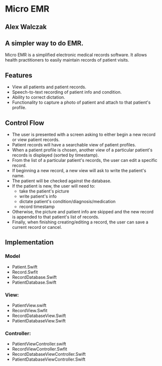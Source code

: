 # Micro EMR
## Alex Walczak

## A simpler way to do EMR.
Micro EMR is a simplified electronic medical records software. It allows health practitioners to easily maintain records of patient visits.

## Features
* View all patients and patient records.
* Speech-to-text recording of patient info and condition.
* Ability to correct dictation.
* Functionality to capture a photo of patient and attach to that patient's profile.

## Control Flow
* The user is presented with a screen asking to either begin a new record or view patient records.
* Patient records will have a searchable view of patient profiles.
* When a patient profile is chosen, another view of a particular patient's records is displayed (sorted by timestamp).
* From the list of a particular patient's records, the user can edit a specific record.
* If beginning a new record, a new view will ask to write the patient's name.
* The patient will be checked against the database. 
* If the patient is new, the user will need to:
  * take the patient's picture
  * write patient's info
  * dictate patient's condition/diagnosis/medication
  * record timestamp
* Otherwise, the picture and patient info are skipped and the new record is appended to that patient's list of records.
* Finally, when finishing creating/editing a record, the user can save a current record or cancel.

## Implementation

### Model
* Patient.Swift
* Record.Swfit
* RecordDatabase.Swift
* PatientDatabase.Swift

### View:
* PatientView.swift
* RecordView.Swfit
* RecordDatabaseView.Swift
* PatientDatabaseView.Swift

### Controller:
* PatientViewController.swift
* RecordViewController.Swfit
* RecordDatabaseViewController.Swift
* PatientDatabaseViewController.Swift
